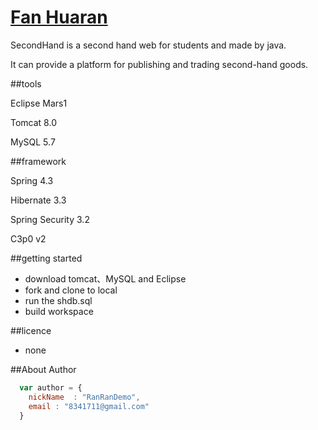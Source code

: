# [Fan Huaran](https://github.com/FanHuaRan)
SecondHand is a second hand web for students and made by java.

It can provide a platform for publishing and trading second-hand goods.

##tools

Eclipse Mars1

Tomcat 8.0

MySQL 5.7

##framework

Spring 4.3

Hibernate 3.3

Spring Security 3.2

C3p0 v2

##getting started

* download tomcat、MySQL and Eclipse
* fork and clone to local
* run the shdb.sql
* build workspace

##licence
* none

##About Author
```javascript
  var author = {
    nickName  : "RanRanDemo",
    email : "8341711@gmail.com"
  }
```
